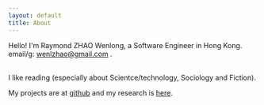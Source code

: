 ```yaml
---
layout: default
title: About
---
```

Hello! I'm Raymond ZHAO Wenlong, a Software Engineer in Hong Kong.
email/g: wenlzhao@gmail.com .   
<br>

I like reading (especially about Scientce/technology, Sociology and Fiction).
<br>
  
My projects are at [github](https://github.com/muyun) and my research is [here](http://muyun.github.io/research/).  
<br>

